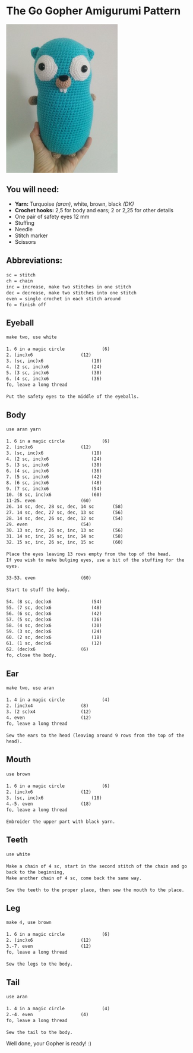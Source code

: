 # The Go Gopher Amigurumi Pattern

![The Go Gopher](/image/small/gopher_front.jpg)

## You will need:
* **Yarn:** Turquoise *(aran)*, white, brown, black *(DK)*
* **Crochet hooks:** 2,5 for body and ears; 2 or 2,25 for other details
* One pair of safety eyes 12 mm
* Stuffing
* Needle
* Stitch marker
* Scissors

## Abbreviations:
```
sc = stitch
ch = chain
inc = increase, make two stitches in one stitch
dec = decrease, make two stitches into one stitch
even = single crochet in each stitch around
fo = finish off
```

## Eyeball
```
make two, use white

1. 6 in a magic circle				(6)
2. (inc)x6					(12)
3. (sc, inc)x6					(18)
4. (2 sc, inc)x6				(24)
5. (3 sc, inc)x6				(30)
6. (4 sc, inc)x6				(36)
fo, leave a long thread

Put the safety eyes to the middle of the eyeballs.
```

## Body
```
use aran yarn

1. 6 in a magic circle				(6)
2. (inc)x6					(12)
3. (sc, inc)x6					(18)
4. (2 sc, inc)x6				(24)
5. (3 sc, inc)x6				(30)
6. (4 sc, inc)x6				(36)
7. (5 sc, inc)x6				(42)
8. (6 sc, inc)x6				(48)
9. (7 sc, inc)x6				(54)
10. (8 sc, inc)x6				(60)
11-25. even					(60)
26. 14 sc, dec, 28 sc, dec, 14 sc		(58)
27. 14 sc, dec, 27 sc, dec, 13 sc		(56)
28. 14 sc, dec, 26 sc, dec, 12 sc		(54)
29. even					(54)
30. 13 sc, inc, 26 sc, inc, 13 sc		(56)
31. 14 sc, inc, 26 sc, inc, 14 sc		(58)
32. 15 sc, inc, 26 sc, inc, 15 sc		(60)

Place the eyes leaving 13 rows empty from the top of the head. 
If you wish to make bulging eyes, use a bit of the stuffing for the eyes.

33-53. even					(60)

Start to stuff the body.

54. (8 sc, dec)x6				(54)
55. (7 sc, dec)x6				(48)
56. (6 sc, dec)x6				(42)
57. (5 sc, dec)x6				(36)
58. (4 sc, dec)x6				(30)
59. (3 sc, dec)x6				(24)
60. (2 sc, dec)x6				(18)
61. (1 sc, dec)x6				(12)
62. (dec)x6					(6)
fo, close the body.
```

## Ear
```
make two, use aran

1. 4 in a magic circle				(4)
2. (inc)x4					(8)
3. (2 sc)x4					(12)
4. even						(12)
fo, leave a long thread

Sew the ears to the head (leaving around 9 rows from the top of the head).
```

## Mouth
```
use brown

1. 6 in a magic circle				(6)
2. (inc)x6					(12)
3. (sc, inc)x6					(18)
4.-5. even					(18)
fo, leave a long thread

Embroider the upper part with black yarn.
```

## Teeth
```
use white

Make a chain of 4 sc, start in the second stitch of the chain and go back to the beginning, 
Make another chain of 4 sc, come back the same way. 

Sew the teeth to the proper place, then sew the mouth to the place.
```

## Leg
```
make 4, use brown

1. 6 in a magic circle				(6)
2. (inc)x6					(12)
3.-7. even					(12)
fo, leave a long thread

Sew the legs to the body.
```

## Tail
```
use aran

1. 4 in a magic circle				(4)
2.-4. even					(4)
fo, leave a long thread

Sew the tail to the body.
```

Well done, your Gopher is ready! :)
